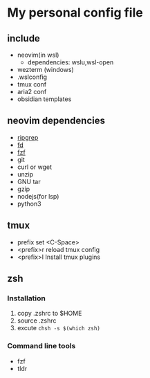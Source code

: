# My personal config file

## include

- neovim(in wsl)
  - dependencies: wslu,wsl-open
- wezterm (windows)
- .wslconfig
- tmux conf
- aria2 conf
- obsidian templates

## neovim dependencies

- [ripgrep](https://github.com/BurntSushi/ripgrep)
- [fd](https://github.com/sharkdp/fd)
- [fzf](https://github.com/junegunn/fzf)
- git
- curl or wget
- unzip
- GNU tar
- gzip
- nodejs(for lsp)
- python3

## tmux

- prefix set \<C-Space\>
- \<prefix\>r reload tmux config
- \<prefix\>I Install tmux plugins

## zsh

### Installation

1. copy .zshrc to $HOME
2. source .zshrc
3. excute `chsh -s $(which zsh)`

### Command line tools

- fzf
- tldr
